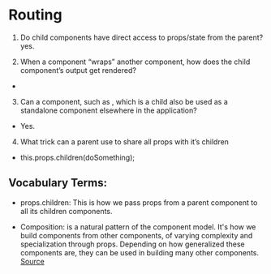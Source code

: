 # Routing 

1. Do child components have direct access to props/state from the parent? yes.

2. When a component “wraps” another component, how does the child component’s output get rendered?
- <Main> <Content /> </Main>

3. Can a component, such as <Content />, which is a child also be used as a standalone component elsewhere in the application?
- Yes.
4. What trick can a parent use to share all props with it’s children
- this.props.children(doSomething);

## Vocabulary Terms:

- props.children: This is how we pass props from a parent component to all its children components.

- Composition: is a natural pattern of the component model. It's how we build components from other components, of varying complexity and specialization through props. Depending on how generalized these components are, they can be used in building many other components. [Source](https://dev.to/bouhm/thinking-in-react-component-composition-fp5#:~:text=In%20React%2C%20composition%20is%20a,in%20building%20many%20other%20components.)